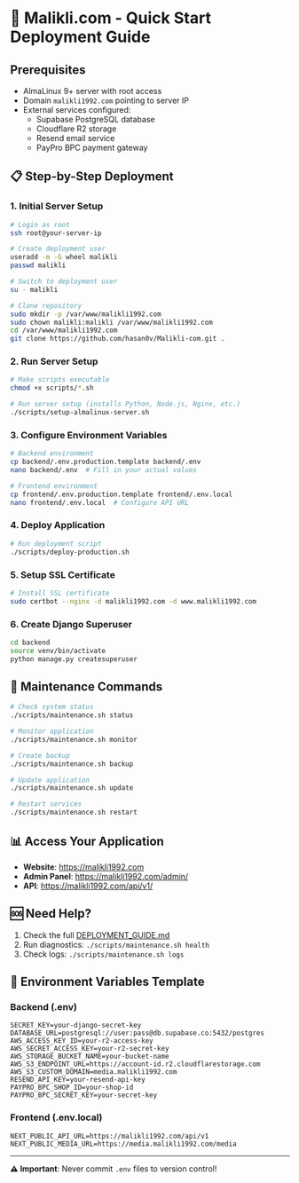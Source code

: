 # 🚀 Malikli.com - Quick Start Deployment Guide

## Prerequisites

- AlmaLinux 9+ server with root access
- Domain `malikli1992.com` pointing to server IP
- External services configured:
  - Supabase PostgreSQL database
  - Cloudflare R2 storage
  - Resend email service
  - PayPro BPC payment gateway

## 📋 Step-by-Step Deployment

### 1. Initial Server Setup

```bash
# Login as root
ssh root@your-server-ip

# Create deployment user
useradd -m -G wheel malikli
passwd malikli

# Switch to deployment user
su - malikli

# Clone repository
sudo mkdir -p /var/www/malikli1992.com
sudo chown malikli:malikli /var/www/malikli1992.com
cd /var/www/malikli1992.com
git clone https://github.com/hasan0v/Malikli-com.git .
```

### 2. Run Server Setup

```bash
# Make scripts executable
chmod +x scripts/*.sh

# Run server setup (installs Python, Node.js, Nginx, etc.)
./scripts/setup-almalinux-server.sh
```

### 3. Configure Environment Variables

```bash
# Backend environment
cp backend/.env.production.template backend/.env
nano backend/.env  # Fill in your actual values

# Frontend environment
cp frontend/.env.production.template frontend/.env.local
nano frontend/.env.local  # Configure API URL
```

### 4. Deploy Application

```bash
# Run deployment script
./scripts/deploy-production.sh
```

### 5. Setup SSL Certificate

```bash
# Install SSL certificate
sudo certbot --nginx -d malikli1992.com -d www.malikli1992.com
```

### 6. Create Django Superuser

```bash
cd backend
source venv/bin/activate
python manage.py createsuperuser
```

## 🔧 Maintenance Commands

```bash
# Check system status
./scripts/maintenance.sh status

# Monitor application
./scripts/maintenance.sh monitor

# Create backup
./scripts/maintenance.sh backup

# Update application
./scripts/maintenance.sh update

# Restart services
./scripts/maintenance.sh restart
```

## 📊 Access Your Application

- **Website**: https://malikli1992.com
- **Admin Panel**: https://malikli1992.com/admin/
- **API**: https://malikli1992.com/api/v1/

## 🆘 Need Help?

1. Check the full [DEPLOYMENT_GUIDE.md](DEPLOYMENT_GUIDE.md)
2. Run diagnostics: `./scripts/maintenance.sh health`
3. Check logs: `./scripts/maintenance.sh logs`

## 📝 Environment Variables Template

### Backend (.env)
```env
SECRET_KEY=your-django-secret-key
DATABASE_URL=postgresql://user:pass@db.supabase.co:5432/postgres
AWS_ACCESS_KEY_ID=your-r2-access-key
AWS_SECRET_ACCESS_KEY=your-r2-secret-key
AWS_STORAGE_BUCKET_NAME=your-bucket-name
AWS_S3_ENDPOINT_URL=https://account-id.r2.cloudflarestorage.com
AWS_S3_CUSTOM_DOMAIN=media.malikli1992.com
RESEND_API_KEY=your-resend-api-key
PAYPRO_BPC_SHOP_ID=your-shop-id
PAYPRO_BPC_SECRET_KEY=your-secret-key
```

### Frontend (.env.local)
```env
NEXT_PUBLIC_API_URL=https://malikli1992.com/api/v1
NEXT_PUBLIC_MEDIA_URL=https://media.malikli1992.com/media
```

---

**⚠️ Important**: Never commit `.env` files to version control!
